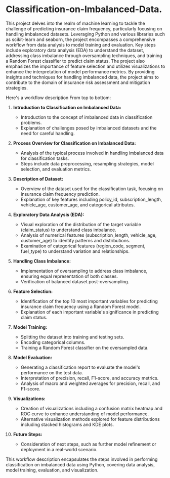 # Classification-on-Imbalanced-Data.

This project delves into the realm of machine learning to tackle the challenge of predicting insurance claim frequency, particularly focusing on handling imbalanced datasets. Leveraging Python and various libraries such as scikit-learn and seaborn, the project encompasses a comprehensive workflow from data analysis to model training and evaluation. Key steps include exploratory data analysis (EDA) to understand the dataset, addressing class imbalance through oversampling techniques, and training a Random Forest classifier to predict claim status. The project also emphasizes the importance of feature selection and utilizes visualizations to enhance the interpretation of model performance metrics. By providing insights and techniques for handling imbalanced data, the project aims to contribute to the domain of insurance risk assessment and mitigation strategies.

 Here's a workflow description From top to bottom:

1. **Introduction to Classification on Imbalanced Data:**
   - Introduction to the concept of imbalanced data in classification problems.
   - Explanation of challenges posed by imbalanced datasets and the need for careful handling.

2. **Process Overview for Classification on Imbalanced Data:**
   - Analysis of the typical process involved in handling imbalanced data for classification tasks.
   - Steps include data preprocessing, resampling strategies, model selection, and evaluation metrics.

3. **Description of Dataset:**
   - Overview of the dataset used for the classification task, focusing on insurance claim frequency prediction.
   - Explanation of key features including policy_id, subscription_length, vehicle_age, customer_age, and categorical attributes.

4. **Exploratory Data Analysis (EDA):**
   - Visual exploration of the distribution of the target variable (claim_status) to understand class imbalance.
   - Analysis of numerical features (subscription_length, vehicle_age, customer_age) to identify patterns and distributions.
   - Examination of categorical features (region_code, segment, fuel_type) to understand variation and relationships.

5. **Handling Class Imbalance:**
   - Implementation of oversampling to address class imbalance, ensuring equal representation of both classes.
   - Verification of balanced dataset post-oversampling.

6. **Feature Selection:**
   - Identification of the top 10 most important variables for predicting insurance claim frequency using a Random Forest model.
   - Explanation of each important variable's significance in predicting claim status.

7. **Model Training:**
   - Splitting the dataset into training and testing sets.
   - Encoding categorical columns.
   - Training a Random Forest classifier on the oversampled data.

8. **Model Evaluation:**
   - Generating a classification report to evaluate the model's performance on the test data.
   - Interpretation of precision, recall, F1-score, and accuracy metrics.
   - Analysis of macro and weighted averages for precision, recall, and F1-score.

9. **Visualizations:**
   - Creation of visualizations including a confusion matrix heatmap and ROC curve to enhance understanding of model performance.
   - Alternative visualization methods explored for feature distributions including stacked histograms and KDE plots.

10. **Future Steps:**
    - Consideration of next steps, such as further model refinement or deployment in a real-world scenario.

This workflow description encapsulates the steps involved in performing classification on imbalanced data using Python, covering data analysis, model training, evaluation, and visualization.
